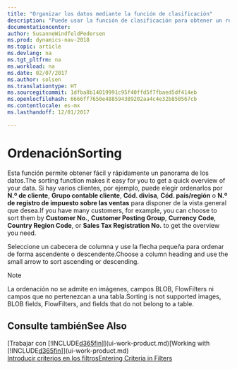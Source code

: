 ```yaml
---
title: "Organizar los datos mediante la función de clasificación"
description: "Puede usar la función de clasificación para obtener un resumen de sus datos. Por ejemplo, puede ordenar los clientes por código de divisa para obtener una muestra seleccionada de clientes."
documentationcenter: 
author: SusanneWindfeldPedersen
ms.prod: dynamics-nav-2018
ms.topic: article
ms.devlang: na
ms.tgt_pltfrm: na
ms.workload: na
ms.date: 02/07/2017
ms.author: solsen
ms.translationtype: HT
ms.sourcegitcommit: 1dfba8b14019991c95f40ffd5f7fbaed5df414eb
ms.openlocfilehash: 6666ff7650e488594389202aa4c4e32b850567cb
ms.contentlocale: es-mx
ms.lasthandoff: 12/01/2017

---
```

# <a name="sorting"></a><span data-ttu-id="b8c03-104">Ordenación</span><span class="sxs-lookup"><span data-stu-id="b8c03-104">Sorting</span></span>
<span data-ttu-id="b8c03-105">Esta función permite obtener fácil y rápidamente un panorama de los datos.</span><span class="sxs-lookup"><span data-stu-id="b8c03-105">The sorting function makes it easy for you to get a quick overview of your data.</span></span> <span data-ttu-id="b8c03-106">Si hay varios clientes, por ejemplo, puede elegir ordenarlos por **N.º de cliente**, **Grupo contable cliente**, **Cód. divisa**, **Cód. país/región** o **N.º de registro de impuesto sobre las ventas** para disponer de la vista general que desea.</span><span class="sxs-lookup"><span data-stu-id="b8c03-106">If you have many customers, for example, you can choose to sort them by **Customer No.**, **Customer Posting Group**, **Currency Code**, **Country Region Code**, or **Sales Tax Registration No.** to get the overview you need.</span></span>

<span data-ttu-id="b8c03-107">Seleccione un cabecera de columna y use la flecha pequeña para ordenar de forma ascendente o descendente.</span><span class="sxs-lookup"><span data-stu-id="b8c03-107">Choose a column heading and use the small arrow to sort ascending or descending.</span></span>  

> [!NOTE]  
>   <span data-ttu-id="b8c03-108">La ordenación no se admite en imágenes, campos BLOB, FlowFilters ni campos que no pertenezcan a una tabla.</span><span class="sxs-lookup"><span data-stu-id="b8c03-108">Sorting is not supported images, BLOB fields, FlowFilters, and fields that do not belong to a table.</span></span>

## <a name="see-also"></a><span data-ttu-id="b8c03-109">Consulte también</span><span class="sxs-lookup"><span data-stu-id="b8c03-109">See Also</span></span>
<span data-ttu-id="b8c03-110">[Trabajar con [!INCLUDE[d365fin](includes/d365fin_md.md)]](ui-work-product.md)</span><span class="sxs-lookup"><span data-stu-id="b8c03-110">[Working with [!INCLUDE[d365fin](includes/d365fin_md.md)]](ui-work-product.md)</span></span>  
[<span data-ttu-id="b8c03-111">Introducir criterios en los filtros</span><span class="sxs-lookup"><span data-stu-id="b8c03-111">Entering Criteria in Filters</span></span>](ui-enter-criteria-filters.md)

